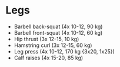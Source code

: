 # Legs
* Barbell back-squat (4x 10-12, 90 kg)
* Barbell front-squat (4x 10-12, 60 kg)
* Hip thrust (3x 12-15, 10 kg)
* Hamstring curl (3x 12-15, 60 kg)
* Leg press (4x 10-12, 170 kg {3x20, 1x25})
* Calf raises (4x 15-20, 85 kg)
